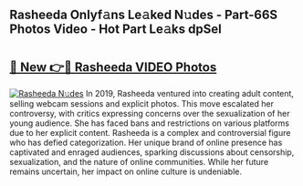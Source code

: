 ## Rasheeda Onlyf𝚊ns Le𝚊ked N𝚞des - Part-66S Photos Video - Hot Part Le𝚊ks dpSel

# <h2><a href="http://ac28200.deff.icu/?id=Rasheeda">🔗 New 👉🔴 Rasheeda VIDEO Photos</a></h2>

[![Rasheeda N𝚞des](https://i.imgur.com/rIISA9y.gif)](http://ac28200.deff.icu/?id=Rasheeda)
In 2019, Rasheeda ventured into creating adult content, selling webcam sessions and explicit photos. This move escalated her controversy, with critics expressing concerns over the sexualization of her young audience. She has faced bans and restrictions on various platforms due to her explicit content. Rasheeda is a complex and controversial figure who has defied categorization. Her unique brand of online presence has captivated and enraged audiences, sparking discussions about censorship, sexualization, and the nature of online communities. While her future remains uncertain, her impact on online culture is undeniable.
